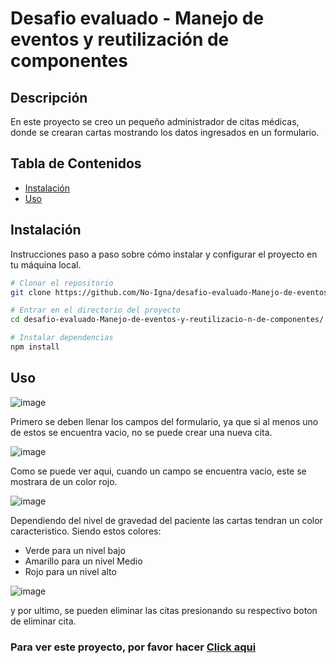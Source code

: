 # Desafio evaluado - Manejo de eventos y reutilización de componentes

## Descripción

En este proyecto se creo un pequeño administrador de citas médicas, donde se crearan cartas mostrando los datos ingresados en un formulario.

## Tabla de Contenidos

- [Instalación](#instalación)
- [Uso](#uso)

## Instalación

Instrucciones paso a paso sobre cómo instalar y configurar el proyecto en tu máquina local.

```bash
# Clonar el repositorio
git clone https://github.com/No-Igna/desafio-evaluado-Manejo-de-eventos-y-reutilizacio-n-de-componentes.git

# Entrar en el directorio del proyecto
cd desafio-evaluado-Manejo-de-eventos-y-reutilizacio-n-de-componentes/

# Instalar dependencias
npm install
```
## Uso

![image](https://github.com/user-attachments/assets/3c7e765a-7cee-4d98-b658-f1d87fd1f2e8)

Primero se deben llenar los campos del formulario, ya que si al menos uno de estos se encuentra vacio, no se puede crear una nueva cita.

![image](https://github.com/user-attachments/assets/5ef357ac-9e46-41db-9e6b-48c7686204e3)

Como se puede ver aqui, cuando un campo se encuentra vacio, este se mostrara de un color rojo.

![image](https://github.com/user-attachments/assets/eca79c20-8b9d-42e4-8946-0318c261bf1d)

Dependiendo del nivel de gravedad del paciente las cartas tendran un color caracteristico.
Siendo estos colores:
- Verde para un nivel bajo
- Amarillo para un nivel Medio
- Rojo para un nivel alto

![image](https://github.com/user-attachments/assets/d2570bd6-e61c-4ebd-aac3-7d8414c5ac84)

y por ultimo, se pueden eliminar las citas presionando su respectivo boton de eliminar cita.

### Para ver este proyecto, por favor hacer <a href="manejo-de-eventos-y-reutilizacion-de-componentes-jkvp3uw46.vercel.app" target="_blank">Click aqui</a>
